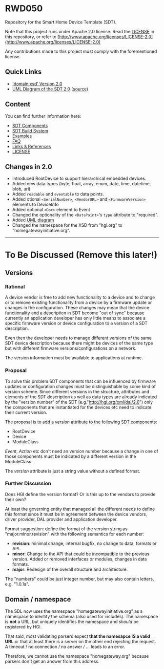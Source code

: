 # RWD050

Repository for the Smart Home Device Template (SDT).

Note that this project runs under Apache 2.0 license. Read the [LICENSE](LICENSE) in this repository, or refer to [http://www.apache.org/licenses/LICENSE-2.0](http://www.apache.org/licenses/LICENSE-2.0)

Any contributions made to this project must comply with the forementioned license.

## Quick Links
- ['domain.xsd' Version 2.0](SDT/schema2.0/src/domain.xsd)
- [UML Diagram of the SDT 2.0](SDT/schema2.0/docs/images/SDT2.0_UML.png) ([source](SDT/schema2.0/docs/SDT_UML.uxf))


## Content

You can find further Information here:

- [SDT Components](SDT/schema2.0/docs/SDT_Components.md)
- [SDT Build System](SDT/schema2.0/docs/SDT%20Build%20System.md)
- [Examples](SDT/schema2.0/docs/Examples.md) 
- [FAQ](SDT/schema2.0/docs/FAQ.md)
- [Links & References](SDT/schema2.0/docs/Links.md)
- [LICENSE](LICENSE)


## Changes in 2.0
- Introduced RootDevice to support hierarchical embedded devices.
- Added new data types (byte, float, array, enum, date, time, datetime, blob, uri)
- Added ``readable`` and ``eventable`` to data points.
- Added otional ``<SerialNumber>``, ``<VendorURL>`` and ``<FirmwareVersion>`` elements to DeviceInfo
- Added optional ``<Doc>`` element to Event
- Changed the optionality of the ``<DataPoint>``'s ``type`` attribute to "required".
- Added [UML diagram](SDT/schema2.0/docs/SDT_Components.md)
- Changed the namespace for the XSD from "hgi.org" to "homegatewayinitiative.org".

---

# To Be Discussed (Remove this later!)
## Versions
### Rational
A device vendor is free to add new functionality to a device and to change or to remove existing functionality from a device by a firmware update or changes in the configuration. These changes may mean that the device functionality and a description in SDT become "out of sync" because currently an application developer has only little means to associate a specific firmware version or device configuration to a version of a SDT description. 

Even then the developer needs to manage different versions of the same SDT device description because there might be devices of the same type but with different firmware versions/configurations on a network. 

The version information must be available to applications at runtime.

### Proposal
To solve this problem SDT components that can be influenced by firmware updates or configuration changes must be distinguishable by some kind of version scheme. Since different versions in the structure, attributes and elements of the SDT description as well as data types are already indicated by the "version number" of the SDT (e.g."http://hgi.org/xml/dal/2.0") only the components that are instantiated for the devices etc need to indicate their current version.

The proposal is to add a *version* attribute to the following SDT components:

- RootDevice
- Device
- ModuleClass

*Event*, *Action* etc don't need an version number because a change in one of those components must be indicated by a different version  in the ModuleClass.

The *version* attribute is just a string value without a defined format.

### Further Discussion
Does HGI define the version format? Or is this up to the vendors to provide their own? 

At least the governing entity that managed all the different needs to define this format since it must be in agreement between the device vendors, driver provider, DAL provider and application developer.

Format suggestion: define the format of the version string as "major.minor.revision" with the following semantics for each number:

- **revision**: minimal change, internal bugfix, no change to data, formats or API.
- **minor**: Change to the API that could be incompatible to the previous version. Added or removed interfaces or modules, changes in data formats.
- **major**: Redesign of the overall structure and architecture.

The "numbers" could be just integer number, but may also contain letters, e.g. "1.0.1a".


## Domain / namespace
The SDL now uses the namespace "homegatewayinitiative.org" as a namespace to identify the schema (also used for includes). The namespace is **not** a URL, but uniquely identifies the namespace and *should* be registered by HGI.

That said, most validating parsers expect **that the namesapce IS a valid URL** or that at least there is a server on the other end rejecting the request. A timeout / no connection / no answer / ... leads to an error.

Therefore, we cannot use the namespace "homegateway.org" because parsers don't get an answer from this address.




